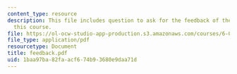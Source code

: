 ```yaml
---
content_type: resource
description: This file includes question to ask for the feedback of the students of
  this course.
file: https://ol-ocw-studio-app-production.s3.amazonaws.com/courses/6-090-building-programming-experience-a-lead-in-to-6-001-january-iap-2005/1baa97ba82faacf674b93680e9daa71d_feedback.pdf
file_type: application/pdf
resourcetype: Document
title: feedback.pdf
uid: 1baa97ba-82fa-acf6-74b9-3680e9daa71d
---
```

